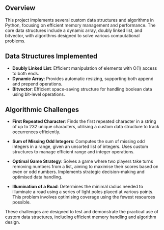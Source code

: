 Overview
-
This project implements several custom data structures and algorithms in Python, focusing on efficient memory management and performance. The core data structures include a dynamic array, doubly linked list, and bitvector, with algorithms designed to solve various computational problems.

Data Structures Implemented
-
- **Doubly Linked List**: Efficient manipulation of elements with O(1) access to both ends.
- **Dynamic Array**: Provides automatic resizing, supporting both append and prepend operations.
- **Bitvector**: Efficient space-saving structure for handling boolean data using bit-level operations.

Algorithmic Challenges
-
- **First Repeated Character**:
Finds the first repeated character in a string of up to 232 unique characters, utilising a custom data structure to track occurrences efficiently.

- **Sum of Missing Odd Integers**:
Computes the sum of missing odd integers in a range, given an unsorted list of integers. Uses custom structures to manage efficient range and integer operations.

- **Optimal Game Strategy**:
Solves a game where two players take turns removing numbers from a list, aiming to maximise their scores based on even or odd numbers. Implements strategic decision-making and optimised data handling.

- **Illumination of a Road**:
Determines the minimal radius needed to illuminate a road using a series of light poles placed at various points. This problem involves optimising coverage using the fewest resources possible.

These challenges are designed to test and demonstrate the practical use of custom data structures, including efficient memory handling and algorithm design.
